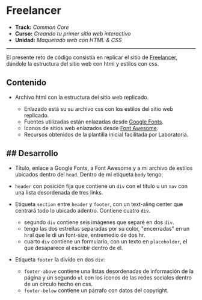 # Freelancer

* **Track:** _Common Core_
* **Curso:** _Creando tu primer sitio web interactivo_
* **Unidad:** _Maquetado web con HTML & CSS_

***

El presente reto de código consistía en replicar el sitio de [Freelancer](https://blackrockdigital.github.io/startbootstrap-freelancer/), dándole la estructura del sitio web con html y estilos con css.



## Contenido


* Archivo html con la estructura del sitio web replicado.

  - Enlazado está su su archivo css con los estilos del sitio web replicado.
  - Fuentes utilizadas están enlazadas desde [Google Fonts](https://fonts.google.com/).
  - Íconos de sitios web enlazados desde [Font Awesome](http://fontawesome.io/).
  - Recursos obtenidos de la plantilla inicial facilitada por Laboratoria.


## ## Desarrollo

* Título, enlace a Google Fonts, a Font Awesome y a mi archivo de estilos ubicados dentro del `head`. Dentro de mi etiqueta `body` tengo:

* `header` con posición fija que contiene un `div` con el título u un `nav` con una lista desordenada de tres links.
	
* Etiqueta `section` entre `header` y `footer`, con un text-aling center que centrará todo lo ubicado adentro. Contiene cuatro `div`.
	- segundo `div` contiene seis imágenes que separé en dos `div`.
	- tengo las dos estrellas separadas por su color, "encerradas" en un `hr`al que le di un font-size, entremedio de dos hr.
	- cuarto `div` contiene un formulario, con un texto en `placeholder`, el que desaparece al escribir dentro de él.

* Etiqueta `footer` la divido en dos `div`: 
	- `footer-above` contiene una listas desordenadas de información de la página y un segundo `ul` con los íconos de las redes sociales dentro de un círculo hecho en css. 
	- `footer-below` contiene un párrafo con datos del copyright.
